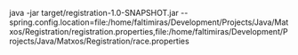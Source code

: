 java -jar target/registration-1.0-SNAPSHOT.jar --spring.config.location=file:/home/faltimiras/Development/Projects/Java/Matxos/Registration/registration.properties,file:/home/faltimiras/Development/Projects/Java/Matxos/Registration/race.properties
